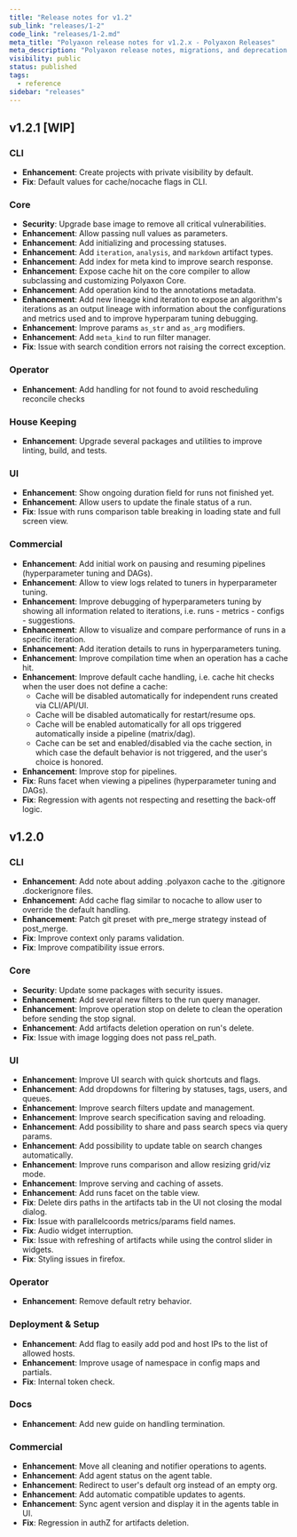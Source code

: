 ```yaml
---
title: "Release notes for v1.2"
sub_link: "releases/1-2"
code_link: "releases/1-2.md"
meta_title: "Polyaxon release notes for v1.2.x - Polyaxon Releases"
meta_description: "Polyaxon release notes, migrations, and deprecation notes for v1.2.x."
visibility: public
status: published
tags:
  - reference
sidebar: "releases"
---
```


## v1.2.1 [WIP]

### CLI

 * **Enhancement**: Create projects with private visibility by default.
 * **Fix**: Default values for cache/nocache flags in CLI.

### Core

 * **Security**: Upgrade base image to remove all critical vulnerabilities.
 * **Enhancement**: Allow passing null values as parameters.
 * **Enhancement**: Add initializing and processing statuses.
 * **Enhancement**: Add `iteration`, `analysis`, and `markdown` artifact types.
 * **Enhancement**: Add index for meta kind to improve search response.
 * **Enhancement**: Expose cache hit on the core compiler to allow subclassing and customizing Polyaxon Core.
 * **Enhancement**: Add operation kind to the annotations metadata.
 * **Enhancement**: Add new lineage kind iteration to expose an algorithm's iterations as an output lineage with information about the configurations and metrics used and to improve hyperparam tuning debugging.
 * **Enhancement**: Improve params `as_str` and `as_arg` modifiers.
 * **Enhancement**: Add `meta_kind` to run filter manager.
 * **Fix**: Issue with search condition errors not raising the correct exception.

### Operator

 * **Enhancement**: Add handling for not found to avoid rescheduling reconcile checks

### House Keeping

 * **Enhancement**: Upgrade several packages and utilities to improve linting, build, and tests.

### UI

 * **Enhancement**: Show ongoing duration field for runs not finished yet.
 * **Enhancement**: Allow users to update the finale status of a run.
 * **Fix**: Issue with runs comparison table breaking in loading state and full screen view.

### Commercial

 * **Enhancement**: Add initial work on pausing and resuming pipelines (hyperparameter tuning and DAGs).
 * **Enhancement**: Allow to view logs related to tuners in hyperparameter tuning.
 * **Enhancement**: Improve debugging of hyperparameters tuning by showing all information related to iterations, i.e. runs - metrics - configs - suggestions.
 * **Enhancement**: Allow to visualize and compare performance of runs in a specific iteration.
 * **Enhancement**: Add iteration details to runs in hyperparameters tuning.
 * **Enhancement**: Improve compilation time when an operation has a cache hit.
 * **Enhancement**: Improve default cache handling, i.e. cache hit checks when the user does not define a cache:
   * Cache will be disabled automatically for independent runs created via CLI/API/UI.
   * Cache will be disabled automatically for restart/resume ops.
   * Cache will be enabled automatically for all ops triggered automatically inside a pipeline (matrix/dag).
   * Cache can be set and enabled/disabled via the cache section, in which case the default behavior is not triggered, and the user's choice is honored.
 * **Enhancement**: Improve stop for pipelines.
 * **Fix**: Runs facet when viewing a pipelines (hyperparameter tuning and DAGs).
 * **Fix**: Regression with agents not respecting and resetting the back-off logic.

## v1.2.0

### CLI

 * **Enhancement**: Add note about adding .polyaxon cache to the .gitignore .dockerignore files.
 * **Enhancement**: Add cache flag similar to nocache to allow user to override the default handling.
 * **Enhancement**: Patch git preset with pre_merge strategy instead of post_merge.
 * **Fix**: Improve context only params validation.
 * **Fix**: Improve compatibility issue errors.

### Core

 * **Security**: Update some packages with security issues.
 * **Enhancement**: Add several new filters to the run query manager.
 * **Enhancement**: Improve operation stop on delete to clean the operation before sending the stop signal.
 * **Enhancement**: Add artifacts deletion operation on run's delete.
 * **Fix**: Issue with image logging does not pass rel_path.

### UI

 * **Enhancement**: Improve UI search with quick shortcuts and flags.
 * **Enhancement**: Add dropdowns for filtering by statuses, tags, users, and queues.
 * **Enhancement**: Improve search filters update and management.
 * **Enhancement**: Improve search specification saving and reloading.
 * **Enhancement**: Add possibility to share and pass search specs via query params.
 * **Enhancement**: Add possibility to update table on search changes automatically.
 * **Enhancement**: Improve runs comparison and allow resizing grid/viz mode.
 * **Enhancement**: Improve serving and caching of assets.
 * **Enhancement**: Add runs facet on the table view.
 * **Fix**: Delete dirs paths in the artifacts tab in the UI not closing the modal dialog.
 * **Fix**: Issue with parallelcoords metrics/params field names.
 * **Fix**: Audio widget interruption.
 * **Fix**: Issue with refreshing of artifacts while using the control slider in widgets.
 * **Fix**: Styling issues in firefox.

### Operator

 * **Enhancement**: Remove default retry behavior.

### Deployment & Setup

 * **Enhancement**: Add flag to easily add pod and host IPs to the list of allowed hosts.
 * **Enhancement**: Improve usage of namespace in config maps and partials.
 * **Fix**: Internal token check.

### Docs

 * **Enhancement**: Add new guide on handling termination.

### Commercial

 * **Enhancement**: Move all cleaning and notifier operations to agents.
 * **Enhancement**: Add agent status on the agent table.
 * **Enhancement**: Redirect to user's default org instead of an empty org.
 * **Enhancement**: Add automatic compatible updates to agents.
 * **Enhancement**: Sync agent version and display it in the agents table in UI.
 * **Fix**: Regression in authZ for artifacts deletion.
